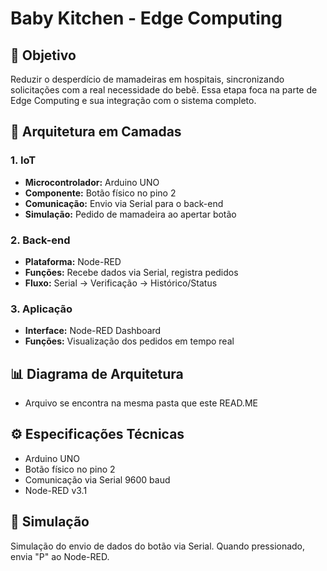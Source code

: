 # Baby Kitchen - Edge Computing

## 🎯 Objetivo
Reduzir o desperdício de mamadeiras em hospitais, sincronizando solicitações com a real necessidade do bebê. Essa etapa foca na parte de Edge Computing e sua integração com o sistema completo.

## 🧱 Arquitetura em Camadas

### 1. IoT
- **Microcontrolador:** Arduino UNO
- **Componente:** Botão físico no pino 2
- **Comunicação:** Envio via Serial para o back-end
- **Simulação:** Pedido de mamadeira ao apertar botão

### 2. Back-end
- **Plataforma:** Node-RED
- **Funções:** Recebe dados via Serial, registra pedidos
- **Fluxo:** Serial → Verificação → Histórico/Status

### 3. Aplicação
- **Interface:** Node-RED Dashboard
- **Funções:** Visualização dos pedidos em tempo real

## 📊 Diagrama de Arquitetura

- Arquivo se encontra na mesma pasta que este READ.ME

## ⚙️ Especificações Técnicas
- Arduino UNO
- Botão físico no pino 2
- Comunicação via Serial 9600 baud
- Node-RED v3.1

## 🧪 Simulação
Simulação do envio de dados do botão via Serial. Quando pressionado, envia "P" ao Node-RED.
